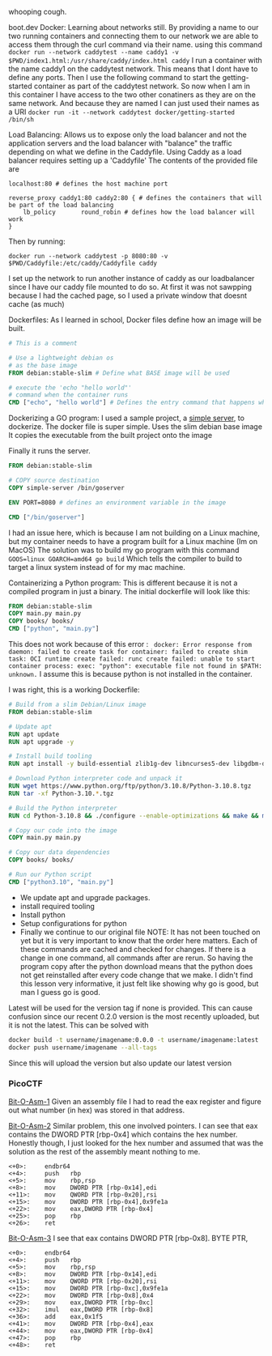 whooping cough.

boot.dev
Docker:
	Learning about networks still. 
	By providing a name to our two running containers and connecting them to our network we are able to access them through the curl command via their name.
	using this command 
		```docker run --network caddytest --name caddy1 -v $PWD/index1.html:/usr/share/caddy/index.html caddy```
	I run a container with the name caddy1 on the caddytest network. This means that I dont have to define any ports.
	Then I use the following command to start the getting-started container as part of the caddytest network. So now when I am in this container I have access to the two other conatiners as they are on the same network. And because they are named I can just used their names as a URI
		```docker run -it --network caddytest docker/getting-started /bin/sh```

Load Balancing:
Allows us to expose only the load balancer and not the application servers and the load balancer with "balance" the traffic depending on what we define in the Caddyfile.
Using Caddy as a load balancer requires setting up a 'Caddyfile' The contents of the provided file are 
```
localhost:80 # defines the host machine port

reverse_proxy caddy1:80 caddy2:80 { # defines the containers that will be part of the load balancing
	lb_policy       round_robin # defines how the load balancer will work
}
```

Then by running:
```
docker run --network caddytest -p 8080:80 -v $PWD/Caddyfile:/etc/caddy/Caddyfile caddy
```
I set up the network to run another instance of caddy as our loadbalancer since I have our caddy file mounted to do so.
At first it was not sawpping because I had the cached page, so I used a private window that doesnt cache (as much)

Dockerfiles:
	As I learned in school, Docker files define how an image will be built.
```Dockerfile
# This is a comment

# Use a lightweight debian os
# as the base image
FROM debian:stable-slim # Define what BASE image will be used

# execute the 'echo "hello world"'
# command when the container runs
CMD ["echo", "hello world"]	# Defines the entry command that happens when running
```

Dockerizing a GO program:
I used a sample project, a [simple server](https://github.com/CTK-code/simple-server), to dockerize. 
The docker file is super simple.
Uses the slim debian base image
It copies the executable from the built project onto the image

Finally it runs the server. 
```Dockerfile
FROM debian:stable-slim

# COPY source destination
COPY simple-server /bin/goserver

ENV PORT=8080 # defines an environment variable in the image

CMD ["/bin/goserver"]

```
I had an issue here, which is because I am not building on a Linux machine, but my container needs to have a program built for a Linux machine (Im on MacOS)
The solution was to build my go program with this command 
```GOOS=linux GOARCH=amd64 go build``` Which tells the compiler to build to target a linux system instead of for my mac machine.

Containerizing a Python program:
This is different because it is not a compiled program in just a binary.
The initial dockerfile will look like this:
```Dockerfile
FROM debian:stable-slim
COPY main.py main.py
COPY books/ books/
CMD ["python", "main.py"]
```
This does not work because of this error :
``` docker: Error response from daemon: failed to create task for container: failed to create shim task: OCI runtime create failed: runc create failed: unable to start container process: exec: "python": executable file not found in $PATH: unknown.```
I assume this is because python is not installed in the container.

I was right, this is a working Dockerfile:
```Dockerfile
# Build from a slim Debian/Linux image
FROM debian:stable-slim

# Update apt
RUN apt update
RUN apt upgrade -y

# Install build tooling
RUN apt install -y build-essential zlib1g-dev libncurses5-dev libgdbm-dev libnss3-dev libssl-dev libreadline-dev libffi-dev libsqlite3-dev wget libbz2-dev

# Download Python interpreter code and unpack it
RUN wget https://www.python.org/ftp/python/3.10.8/Python-3.10.8.tgz
RUN tar -xf Python-3.10.*.tgz

# Build the Python interpreter
RUN cd Python-3.10.8 && ./configure --enable-optimizations && make && make altinstall

# Copy our code into the image
COPY main.py main.py

# Copy our data dependencies
COPY books/ books/

# Run our Python script
CMD ["python3.10", "main.py"]
```
- We update apt and upgrade packages.
- install required tooling
- Install python
- Setup configurations for python
- Finally we continue to our original file
NOTE: It has not been touched on yet but it is very important to know that the order here matters. Each of these commands are cached and checked for changes. If there is a change in one command, all commands after are rerun. So having the program copy after the python download means that the python does not get reinstalled after every code change that we make.
I didn't find this lesson very informative, it just felt like showing why go is good, but man I guess go is good.

Latest will be used for the version tag if none is provided. This can cause confusion since our recent 0.2.0 version is the most recently uploaded, but it is not the latest. This can be solved with
```bash
docker build -t username/imagename:0.0.0 -t username/imagename:latest .
docker push username/imagename --all-tags
```
Since this will upload the version but also update our latest version


### PicoCTF
[Bit-O-Asm-1](https://play.picoctf.org/playlists/2?m=17)
Given an assembly file I had to read the eax register and figure out what number (in hex) was stored in that address.

[Bit-O-Asm-2](https://play.picoctf.org/playlists/2?m=19)
Similar problem, this one involved pointers. 
I can see that eax contains the DWORD PTR \[rbp-0x4] which contains the hex number.
Honestly though, I just looked for the hex number and assumed that was the solution as the rest of the assembly meant nothing to me.
```assembly
<+0>:     endbr64 
<+4>:     push   rbp
<+5>:     mov    rbp,rsp
<+8>:     mov    DWORD PTR [rbp-0x14],edi
<+11>:    mov    QWORD PTR [rbp-0x20],rsi
<+15>:    mov    DWORD PTR [rbp-0x4],0x9fe1a
<+22>:    mov    eax,DWORD PTR [rbp-0x4]
<+25>:    pop    rbp
<+26>:    ret
```

[Bit-O-Asm-3](https://play.picoctf.org/playlists/2?m=21)
I see that eax contains DWORD PTR \[rbp-0x8]. 
BYTE PTR, 
```
<+0>:     endbr64 
<+4>:     push   rbp
<+5>:     mov    rbp,rsp
<+8>:     mov    DWORD PTR [rbp-0x14],edi
<+11>:    mov    QWORD PTR [rbp-0x20],rsi
<+15>:    mov    DWORD PTR [rbp-0xc],0x9fe1a
<+22>:    mov    DWORD PTR [rbp-0x8],0x4
<+29>:    mov    eax,DWORD PTR [rbp-0xc]
<+32>:    imul   eax,DWORD PTR [rbp-0x8]
<+36>:    add    eax,0x1f5
<+41>:    mov    DWORD PTR [rbp-0x4],eax
<+44>:    mov    eax,DWORD PTR [rbp-0x4]
<+47>:    pop    rbp
<+48>:    ret

```